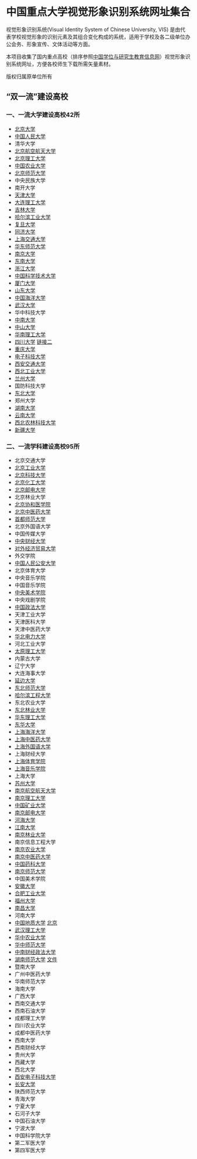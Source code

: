 # 中国重点大学视觉形象识别系统网址集合

视觉形象识别系统(Visual Identity System of Chinese University, VIS) 是由代表学校视觉形象的识别元素及其组合变化构成的系统，适用于学校及各二级单位办公会务、形象宣传、文体活动等方面。

本项目收集了国内重点高校（排序参照[中国学位与研究生教育信息网](http://www.chinadegrees.cn/xwyyjsjyxx/xwbl/zdjs/syl/)）视觉形象识别系统网址，方便各校师生下载所需矢量素材。

版权归属原单位所有


## “双一流”建设高校
### 一、一流大学建设高校42所
- [北京大学](https://vim.pku.edu.cn/xzzq/index.htm)
- [中国人民大学](http://jiaowu.ruc.edu.cn/wjxz6/jxyx3/5b78134c8ce64102a757a0d9b98db493.htm)
- 清华大学
- [北京航空航天大学](http://xcb.buaa.edu.cn/jswhjs/xxsbsj/index.htm)
- [北京理工大学](http://www.bit.edu.cn/gbxxgk/gbjswh/vixx/index.htm)
- [中国农业大学](http://www.cau.edu.cn/col/col10258/index.html)
- [北京师范大学](https://xcb.bnu.edu.cn/fwzn/xzzx/)
- 中央民族大学
- 南开大学
- [天津大学](http://e.tju.edu.cn/toModule.do?prefix=/News&page=/newsDetail.do?infoid=25454)
- [大连理工大学](http://office.dlut.edu.cn/info/1083/2807.htm)
- [吉林大学](https://www.jlu.edu.cn/xxgk/xxbs.htm)
- [哈尔滨工业大学](http://www.hit.edu.cn/240/list.htm)
- [复旦大学](http://www.fudan.edu.cn/2016/channels/view/74/)
- [同济大学](https://www.tongji.edu.cn/xxgk1/xxbs1.htm)
- [上海交通大学](http://vi.sjtu.edu.cn/)
- [华东师范大学](http://old.ecnu.edu.cn/site/identity/)
- [南京大学](https://www.nju.edu.cn/3647/list.htm#wen2)
- [东南大学](http://www.seu.edu.cn/2017/0531/c17410a190411/page.htm)
- [浙江大学](http://www.zju.edu.cn/572/list.htm)
- [中国科学技术大学](http://vi.ustc.edu.cn/2011/0428/c7181a90255/page.htm)
- [厦门大学](https://www.xmu.edu.cn/about/xiaoxun)
- [山东大学](http://www.culture.sdu.edu.cn/ln_bs/sjsb.htm)
- [中国海洋大学](http://www.ouc.edu.cn/6698/list.htm)
- [武汉大学](http://www.whu.edu.cn/xxgk/wdbs.htm)
- 华中科技大学
- [中南大学](http://xcb.csu.edu.cn/info/1027/1083.htm)
- [中山大学](http://home3.sysu.edu.cn/sysuvi/)
- [华南理工大学](https://www.scut.edu.cn/new/9017/list.htm)
- [四川大学](http://www.scu.edu.cn/xxgknew/cdbs/xm.htm) [链接二](http://www2.scu.edu.cn/news2012/cdzx/webinfo/2014/06/1402363144468459.htm)
- [重庆大学](https://www.cqu.edu.cn/Channel/000-002-001-003/1/index.html)
- [电子科技大学](http://www.photo.uestc.edu.cn/index/detail?cateId=8&pictureId=775)
- [西安交通大学](http://vi.xjtu.edu.cn/)
- [西北工业大学](https://news.nwpu.edu.cn/zdzy/link/xxsbvis/xxsb.htm)
- [兰州大学](http://www.lzu.edu.cn/static/xiaohui/)
- 国防科技大学
- [东北大学](https://www.neu.edu.cn/info_title.html)
- 郑州大学
- [湖南大学](http://www.hnu.edu.cn/hdgk/xywh/xh.htm)
- [云南大学](https://www.ynu.edu.cn/xxgk/sbyd.htm)
- [西北农林科技大学](http://xj.nwsuaf.edu.cn/xxsbxt/27800.htm)
- [新疆大学](http://www.xju.edu.cn/xxgk/xdbs.htm)

### 二、一流学科建设高校95所

- 北京交通大学
- [北京工业大学](http://www.bjut.edu.cn/gdbs/)
- [北京科技大学](http://xiaoban.ustb.edu.cn/upload/Attach/default/xz/2495197827.pdf)
- [北京化工大学](http://www.buct.edu.cn/xxgknew/xywhnew/index.htm)
- [北京邮电大学](https://www.bupt.edu.cn/content/content.php?p=1_1_2318)
- 北京林业大学
- [北京协和医学院](http://www.cams.ac.cn/%E9%A6%96%E9%A1%B5/%E9%99%A2%E6%A0%A1%E6%A6%82%E5%86%B5/%E5%8E%86%E4%BB%BB%E9%A2%86%E5%AF%BC/)
- [北京中医药大学](http://www.bucm.edu.cn/xxgk/xxsb/index.htm)
- [首都师范大学](http://dc.cnu.edu.cn/news/xzzq/21876.htm)
- 北京外国语大学
- 中国传媒大学
- [中央财经大学](http://www.cufe.edu.cn/xxgk/xxbs/sjxxsbxt0/101339.htm)
- [对外经济贸易大学](http://www.uibe.edu.cn/xywh/xhxq/index.htm)
- 外交学院
- [中国人民公安大学](http://jtgl.ppsuc.edu.cn/info/1176/3477.htm)
- 北京体育大学
- 中央音乐学院
- 中国音乐学院
- [中央美术学院](http://www.cafa.edu.cn/st/2018/10519466.htm)
- 中央戏剧学院
- [中国政法大学](http://dwxcb.cupl.edu.cn/info/1008/1046.htm)
- 天津工业大学
- 天津医科大学
- 天津中医药大学
- [华北电力大学](http://xcb.ncepu.edu.cn/docs/2013-08/20130829134426187460.doc)
- 河北工业大学
- [太原理工大学](http://www2017.tyut.edu.cn/xxgk/xxbs/xh.htm)
- 内蒙古大学
- 辽宁大学
- 大连海事大学
- [延边大学](http://www.ybu.edu.cn/xxgk/ydbs.htm)
- [东北师范大学](http://sjxxsbxt.nenu.edu.cn/)
- [哈尔滨工程大学](http://www.hrbeu.edu.cn/xygk/xywh.aspx)
- 东北农业大学
- [东北林业大学](https://lib.nefu.edu.cn/xywh.html)
- [华东理工大学](http://xiaoban.ecust.edu.cn/10389/list.htm)
- [东华大学](http://www.dhu.edu.cn/5952/list.htm)
- [上海海洋大学](https://www.shou.edu.cn/82/1a/c294a33306/page.psp)
- [上海中医药大学](https://www.shutcm.edu.cn/196/list.htm)
- [上海外国语大学](http://www.shisu.edu.cn/about/identity-guidelines)
- 上海财经大学
- [上海体育学院](http://xcb.sus.edu.cn/VISxz.htm)
- [上海音乐学院](http://www.shcmusic.edu.cn/view_0.aspx?cid=470&id=3&navindex=0)
- 上海大学
- [苏州大学](http://www.suda.edu.cn/portal/uis.html)
- [南京航空航天大学](http://www.nuaa.edu.cn/589/list.htm)
- [南京理工大学](http://zs.njust.edu.cn/_upload/article/files/3b/d8/07e54d3a46048e73bc3f7ffbe7f7/3429cb10-f950-4191-a230-fea13eea9949.pdf)
- [中国矿业大学](http://xcb.cumt.edu.cn/67/3e/c2509a157502/page.htm)
- [南京邮电大学](http://www.njupt.edu.cn/12/list.htm)
- [河海大学](http://www.hhu.edu.cn/236/list.htm)
- [江南大学](http://www.jiangnan.edu.cn/xxgk/xxbs.htm)
- [南京林业大学](http://www.njfu.edu.cn/uploads/vi/08.ai)
- 南京信息工程大学
- [南京农业大学](http://www.njau.edu.cn/xxwxh/list.htm)
- [南京中医药大学](http://m.njucm.edu.cn:8092/list.asp?unid=12330)
- [中国药科大学](http://www.cpu.edu.cn/c0/38/c4294a49208/page.htm)
- [南京师范大学](http://www.njnu.edu.cn/xxgk/xbxg.htm)
- 中国美术学院
- [安徽大学](http://www.ahu.edu.cn/149/list.htm)
- [合肥工业大学](https://www.hfut.edu.cn/5298/list.htm)
- [福州大学](https://www.fzu.edu.cn/html/xxgk/xbxx/1.html)
- [南昌大学](http://www.ncu.edu.cn/xxgk/xxxg.html)
- 河南大学
- [中国地质大学](http://www.cugb.edu.cn/shtml/admission/logo.shtml) [北京](http://bm.cugb.edu.cn/vis/xmgf/493469.shtml)
- [武汉理工大学](http://dept.whut.edu.cn/xb/cycx/xxbs/)
- [华中农业大学](http://xchb.hzau.edu.cn/info/1023/1115.htm)
- [华中师范大学](http://xcb.ccnu.edu.cn/info/1011/1012.htm)
- [中南财经政法大学](http://www.zuel.edu.cn/motto_ui/)
- [湖南师范大学](http://www.hunnu.edu.cn/xxgk/xxbs.htm) [文件](http://xiaob.hunnu.edu.cn/info/1021/4606.htm)
- 暨南大学
- 广州中医药大学
- 华南师范大学
- 海南大学
- 广西大学
- 西南交通大学
- 西南石油大学
- 成都理工大学
- 四川农业大学
- 成都中医药大学
- 西南大学
- 西南财经大学
- 贵州大学
- 西藏大学
- 西北大学
- [西安电子科技大学](http://xcb.xidian.edu.cn/info/1008/1094.htm)
- [长安大学](http://office.chd.edu.cn/xxbs/xxbs.htm)
- 陕西师范大学
- 青海大学
- 宁夏大学
- 石河子大学
- 中国石油大学
- 宁波大学
- 中国科学院大学
- 第二军医大学
- 第四军医大学
